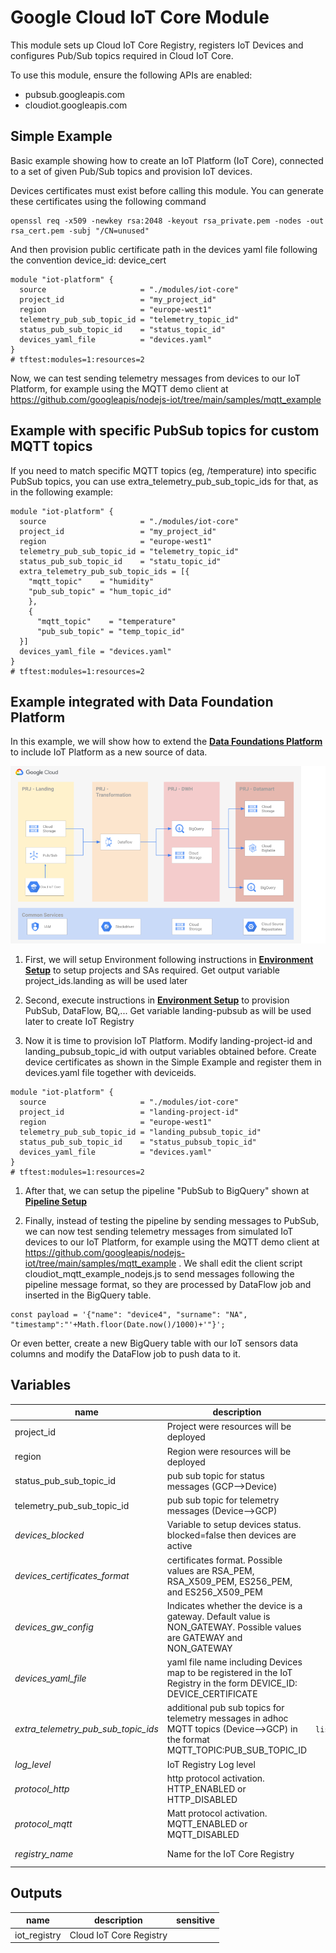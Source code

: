 # Google Cloud IoT Core Module

This module sets up Cloud IoT Core Registry, registers IoT Devices and configures Pub/Sub topics required in Cloud IoT Core.

To use this module, ensure the following APIs are enabled:
* pubsub.googleapis.com
* cloudiot.googleapis.com

## Simple Example

Basic example showing how to create an IoT Platform (IoT Core), connected to a set of given Pub/Sub topics and provision IoT devices.

Devices certificates must exist before calling this module. You can generate these certificates using the following command

```
openssl req -x509 -newkey rsa:2048 -keyout rsa_private.pem -nodes -out rsa_cert.pem -subj "/CN=unused"
```

And then provision public certificate path in the devices yaml file following the convention device_id: device_cert


```hcl
module "iot-platform" {
  source                     = "./modules/iot-core"
  project_id                 = "my_project_id"
  region                     = "europe-west1"
  telemetry_pub_sub_topic_id = "telemetry_topic_id"
  status_pub_sub_topic_id    = "status_topic_id"
  devices_yaml_file          = "devices.yaml"
}
# tftest:modules=1:resources=2

```

Now, we can test sending telemetry messages from devices to our IoT Platform, for example using the MQTT demo client at https://github.com/googleapis/nodejs-iot/tree/main/samples/mqtt_example

## Example with specific PubSub topics for custom MQTT topics

If you need to match specific MQTT topics (eg, /temperature) into specific PubSub topics, you can use extra_telemetry_pub_sub_topic_ids for that, as in the following example:

```hcl
module "iot-platform" {
  source                     = "./modules/iot-core"
  project_id                 = "my_project_id"
  region                     = "europe-west1"
  telemetry_pub_sub_topic_id = "telemetry_topic_id"
  status_pub_sub_topic_id    = "statu_topic_id"
  extra_telemetry_pub_sub_topic_ids = [{
    "mqtt_topic"    = "humidity"
    "pub_sub_topic" = "hum_topic_id"
    },
    {
      "mqtt_topic"    = "temperature"
      "pub_sub_topic" = "temp_topic_id"
  }]
  devices_yaml_file = "devices.yaml"
}
# tftest:modules=1:resources=2

```

## Example integrated with Data Foundation Platform
In this example, we will show how to extend the **[Data Foundations Platform](../../data-solutions/data-platform-foundations/)** to include IoT Platform as a new source of data. 

![Target architecture](./diagram_iot.png)

1. First, we will setup Environment following instructions in **[Environment Setup](../../data-solutions/data-platform-foundations/01-environment/)** to setup projects and SAs required. Get output variable project_ids.landing as will be used later

1. Second, execute instructions in **[Environment Setup](../../data-solutions/data-platform-foundations/02-resources/)** to provision PubSub, DataFlow, BQ,... Get variable landing-pubsub as will be used later to create IoT Registry

1. Now it is time to provision IoT Platform. Modify landing-project-id and landing_pubsub_topic_id with output variables obtained before. Create device certificates as shown in the Simple Example and register them in devices.yaml file together with deviceids.

```hcl
module "iot-platform" {
  source                     = "./modules/iot-core"
  project_id                 = "landing-project-id"
  region                     = "europe-west1"
  telemetry_pub_sub_topic_id = "landing_pubsub_topic_id"
  status_pub_sub_topic_id    = "status_pubsub_topic_id"
  devices_yaml_file          = "devices.yaml"
}
# tftest:modules=1:resources=2
```
1. After that, we can setup the pipeline "PubSub to BigQuery" shown at **[Pipeline Setup](../../data-solutions/data-platform-foundations/03-pipeline/pubsub_to_bigquery.md)**

1. Finally, instead of testing the pipeline by sending messages to PubSub, we can now test sending telemetry messages from simulated IoT devices to our IoT Platform, for example using the MQTT demo client at https://github.com/googleapis/nodejs-iot/tree/main/samples/mqtt_example . We shall edit the client script cloudiot_mqtt_example_nodejs.js to send messages following the pipeline message format, so they are processed by DataFlow job and inserted in the BigQuery table.
```
const payload = '{"name": "device4", "surname": "NA", "timestamp":"'+Math.floor(Date.now()/1000)+'"}';
```

Or even better, create a new BigQuery table with our IoT sensors data columns and modify the DataFlow job to push data to it.


<!-- BEGIN TFDOC -->
## Variables

| name | description | type | required | default |
|---|---|:---: |:---:|:---:|
| project_id | Project were resources will be deployed | <code title="">string</code> | ✓ |  |
| region | Region were resources will be deployed | <code title="">string</code> | ✓ |  |
| status_pub_sub_topic_id | pub sub topic for status messages (GCP-->Device) | <code title="">string</code> | ✓ |  |
| telemetry_pub_sub_topic_id | pub sub topic for telemetry messages (Device-->GCP) | <code title="">string</code> | ✓ |  |
| *devices_blocked* | Variable to setup devices status. blocked=false then devices are active | <code title="">bool</code> |  | <code title="">false</code> |
| *devices_certificates_format* | certificates format. Possible values are RSA_PEM, RSA_X509_PEM, ES256_PEM, and ES256_X509_PEM | <code title="">string</code> |  | <code title="">RSA_X509_PEM</code> |
| *devices_gw_config* | Indicates whether the device is a gateway. Default value is NON_GATEWAY. Possible values are GATEWAY and NON_GATEWAY | <code title="">string</code> |  | <code title="">NON_GATEWAY</code> |
| *devices_yaml_file* | yaml file name including Devices map to be registered in the IoT Registry in the form DEVICE_ID: DEVICE_CERTIFICATE | <code title="">string</code> |  | <code title=""></code> |
| *extra_telemetry_pub_sub_topic_ids* | additional pub sub topics for telemetry messages in adhoc MQTT topics (Device-->GCP) in the format MQTT_TOPIC:PUB_SUB_TOPIC_ID | <code title="list&#40;object&#40;&#123;&#10;mqtt_topic    &#61; string&#10;pub_sub_topic &#61; string&#10;&#125;&#41;&#41;">list(object({...}))</code> |  | <code title="">[]</code> |
| *log_level* | IoT Registry Log level | <code title="">string</code> |  | <code title="">INFO</code> |
| *protocol_http* | http protocol activation. HTTP_ENABLED or HTTP_DISABLED | <code title="">string</code> |  | <code title="">HTTP_ENABLED</code> |
| *protocol_mqtt* | Matt protocol activation. MQTT_ENABLED or MQTT_DISABLED | <code title="">string</code> |  | <code title="">MQTT_ENABLED</code> |
| *registry_name* | Name for the IoT Core Registry | <code title="">string</code> |  | <code title="">cloudiot-registry</code> |

## Outputs

| name | description | sensitive |
|---|---|:---:|
| iot_registry | Cloud IoT Core Registry |  |
<!-- END TFDOC -->

